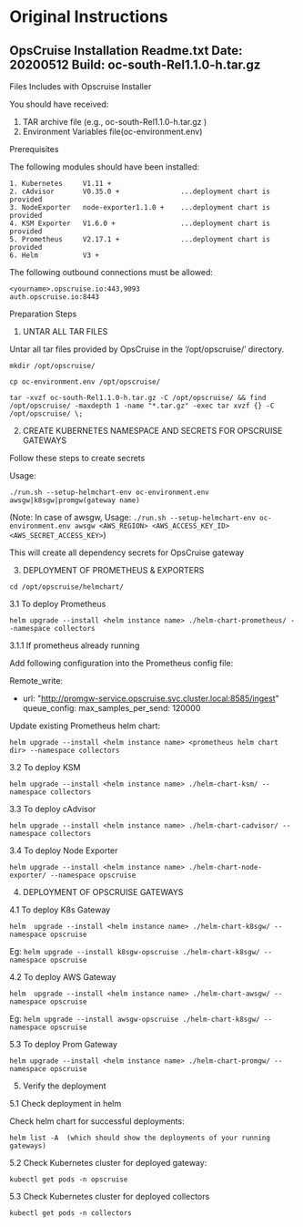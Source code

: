 # Original Instructions

OpsCruise Installation Readme.txt
Date: 20200512
Build: oc-south-Rel1.1.0-h.tar.gz
-------------------------------------------------------------------------------
Files Includes with Opscruise Installer


You should have received:


1. TAR archive file (e.g., oc-south-Rel1.1.0-h.tar.gz )
2. Environment Variables file(oc-environment.env)

Prerequisites

The following modules should have been installed:
```
1. Kubernetes     V1.11 +
2. cAdvisor       V0.35.0 +               ...deployment chart is provided
3. NodeExporter   node-exporter1.1.0 +    ...deployment chart is provided
4. KSM Exporter   V1.6.0 +                ...deployment chart is provided
5. Prometheus     V2.17.1 +               ...deployment chart is provided
6. Helm           V3 +
```

The following outbound connections must be allowed:

```
<yourname>.opscruise.io:443,9093
auth.opscruise.io:8443
```

Preparation Steps

1. UNTAR ALL TAR FILES

Untar all tar files provided by OpsCruise in the ‘/opt/opscruise/’ directory.

```
mkdir /opt/opscruise/

cp oc-environment.env /opt/opscruise/

tar -xvzf oc-south-Rel1.1.0-h.tar.gz -C /opt/opscruise/ && find /opt/opscruise/ -maxdepth 1 -name "*.tar.gz" -exec tar xvzf {} -C /opt/opscruise/ \;
```

2. CREATE KUBERNETES NAMESPACE AND SECRETS FOR OPSCRUISE GATEWAYS

Follow these steps to create secrets


Usage: 
```
./run.sh --setup-helmchart-env oc-environment.env awsgw|k8sgw|promgw(gateway name)
```

(Note: In case of awsgw, Usage: `./run.sh --setup-helmchart-env oc-environment.env awsgw <AWS_REGION> <AWS_ACCESS_KEY_ID> <AWS_SECRET_ACCESS_KEY>`)


This will create all dependency secrets for OpsCruise gateway

3. DEPLOYMENT OF PROMETHEUS & EXPORTERS

```
cd /opt/opscruise/helmchart/
```

3.1 To deploy Prometheus

```
helm upgrade --install <helm instance name> ./helm-chart-prometheus/ --namespace collectors
```


3.1.1 If prometheus already running 

Add following configuration into the Prometheus config file:

Remote_write:
- url: "http://promgw-service.opscruise.svc.cluster.local:8585/ingest"
       queue_config:
      max_samples_per_send: 120000

Update existing Prometheus helm chart:

```
helm upgrade --install <helm instance name> <prometheus helm chart dir> --namespace collectors
```

3.2 To deploy KSM

```
helm upgrade --install <helm instance name> ./helm-chart-ksm/ --namespace collectors
```

3.3 To deploy cAdvisor

```
helm upgrade --install <helm instance name> ./helm-chart-cadvisor/ --namespace collectors
```

3.4 To deploy Node Exporter 
   
```
helm upgrade --install <helm instance name> ./helm-chart-node-exporter/ --namespace opscruise
```

4. DEPLOYMENT OF OPSCRUISE GATEWAYS

4.1 To deploy K8s Gateway

```
helm  upgrade --install <helm instance name> ./helm-chart-k8sgw/ --namespace opscruise
```

Eg: `helm upgrade --install k8sgw-opscruise ./helm-chart-k8sgw/ --namespace opscruise`

4.2 To deploy AWS Gateway

```
helm  upgrade --install <helm instance name> ./helm-chart-awsgw/ --namespace opscruise
```

Eg: `helm upgrade --install awsgw-opscruise ./helm-chart-k8sgw/ --namespace opscruise`

5.3 To deploy Prom Gateway

```
helm upgrade --install <helm instance name> ./helm-chart-promgw/ --namespace opscruise
```

5. Verify the deployment

5.1 Check deployment in helm

Check helm chart for successful deployments:

```
helm list -A  (which should show the deployments of your running gateways)
```

5.2 Check Kubernetes cluster for deployed gateway:

```
kubectl get pods -n opscruise
```

5.3 Check Kubernetes cluster for deployed collectors

```
kubectl get pods -n collectors
```